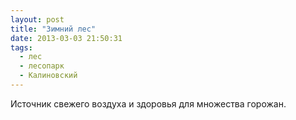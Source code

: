 ```yaml
---
layout: post
title: "Зимний лес"
date: 2013-03-03 21:50:31
tags:
  - лес
  - лесопарк
  - Калиновский
---
```

Источник свежего воздуха и здоровья для множества горожан.

